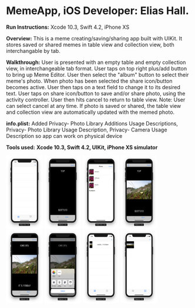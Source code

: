 # MemeApp, iOS Developer: Elias Hall.

**Run Instructions:**
Xcode 10.3, Swift 4.2, iPhone XS

**Overview:**
This is a meme creating/saving/sharing app built with UIKit. It stores saved or shared memes in table view and collection view, both interchangable by tab. 

**Walkthrough:**
User is presented with an empty table and empty collection view, in interchangeable tab format. User taps on top right plus/add button to bring up Meme Editor. User then select the "album" button to select their meme's photo. When photo has been selected the share icon/button becomes active. User then taps on a text field to change it to its desired text. User taps on share icon/button to save and/or share photo, using the activity controller. User then hits cancel to return to table view. Note: User can select cancel at any time. If photo is saved or shared, the table view and collection view are automatically updated with the memed photo.

**info.plist:**
Added Privacy- Photo Library Additions Usage Descriptions, Privacy- Photo Library Usage Description, Privacy- Camera Usage Description so app can work on physical device

**Tools used:** **Xcode 10.3, Swift 4.2, UIKit, iPhone XS simulator** 

<p float="left">
<img src = "Images/Screenshot1.png" width="100" height="200">
<img src = "Images/Screenshot2.png" width="100" height="200">
<img src = "Images/Screenshot3.png" width="100" height="200">
<img src = "Images/Screenshot4.png" width="100" height="200">
<img src = "Images/Screenshot5.png" width="100" height="200">
<img src = "Images/Screenshot6.png" width="100" height="200">
<img src = "Images/Screenshot7.png" width="100" height="200">
<img src = "Images/Screenshot8.png" width="100" height="200">
</p>
